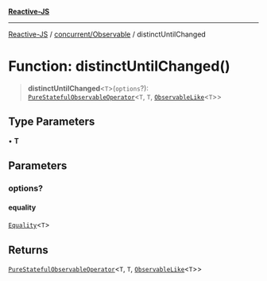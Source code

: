 [**Reactive-JS**](../../../README.md)

***

[Reactive-JS](../../../README.md) / [concurrent/Observable](../README.md) / distinctUntilChanged

# Function: distinctUntilChanged()

> **distinctUntilChanged**\<`T`\>(`options`?): [`PureStatefulObservableOperator`](../type-aliases/PureStatefulObservableOperator.md)\<`T`, `T`, [`ObservableLike`](../../interfaces/ObservableLike.md)\<`T`\>\>

## Type Parameters

• **T**

## Parameters

### options?

#### equality

[`Equality`](../../../functions/type-aliases/Equality.md)\<`T`\>

## Returns

[`PureStatefulObservableOperator`](../type-aliases/PureStatefulObservableOperator.md)\<`T`, `T`, [`ObservableLike`](../../interfaces/ObservableLike.md)\<`T`\>\>
